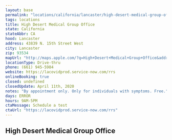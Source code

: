 ```yaml
---
layout: base
permalink: "locations/california/lancaster/high-desert-medical-group-office/"
tags: locations
title: High Desert Medical Group Office
state: California
stateAbbr: CA
hood: Lancaster
address: 43839 N. 15th Street West
city: Lancaster
zip: 93534
mapUrl: "http://maps.apple.com/?q=High+Desert+Medical+Group+Office&address=43839+N+15th+Street+West,Lancaster,California,93534"
locationType: Drive-thru
phone: (661) 945-5984
website: https://lacovidprod.service-now.com/rrs
onlineBooking: true
closed: undefined
closedUpdate: April 11th, 2020
notes: "By appointment only. Only for individuals with symptoms. Free."
days: ERROR
hours: 9AM-5PM
ctaMessage: Schedule a test
ctaUrl: "https://lacovidprod.service-now.com/rrs"
---
```

## High Desert Medical Group Office